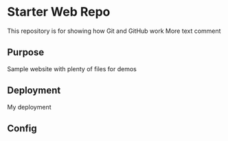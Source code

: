 # Starter Web Repo

This repository is for showing how Git and GitHub work
More text comment
## Purpose

Sample website with plenty of files for demos

## Deployment
My deployment
## Config